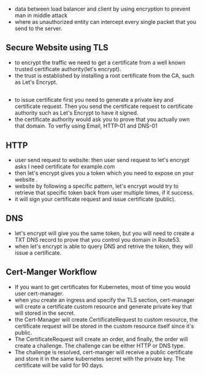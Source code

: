 - data between load balancer and client by using encryption to prevent man in middle attack
- where as unauthorized entity can intercept every single packet that you send to the server.
## Secure Website using TLS
- to encrypt the traffic we need to get a certificate from a well known trusted certificate authority(let's encrypt).
- the trust is established by installing a root certificate from the CA, such as Let's Encrypt. 

## 

- to issue certificate first you need to generate a private key and certificate request. Then you send the certificate request to certificate authority such as Let's Encrypt to have it signed. 
- the certificate authority would ask you to prove that you actually own that domain. To verfiy using Email, HTTP-01 and DNS-01

## HTTP
- user send request to website: then user send request to let's encrypt asks I need certificate for example.com
- then let's encrypt gives you a token which you need to expose on your website .
- website by following a specific pattern, let's encrypt would try to retrieve that specific token back from user multiple times, if it success. 
- it will sign your certificate request and issue certificate (public).

## DNS
- let's encrypt will give you the same token, but you will need to create a TXT DNS record to prove that you control you domain in Route53.
- when let's encrypt is able to query DNS and retrive the token, they will issue a certificate. 

## Cert-Manger Workflow

- If you want to get certificates for Kubernetes, most of time you would user cert-manager.
- when you create an ingress and specify the TLS section, cert-manager will create a certificate custom resource and generate private key that will stored in the secret.
- the Cert-Manager will create CertificateRequest to custom resource, the certificate request will be stored in the custom resource itself since it's public.
- The CertificateRequest will create an order, and finally, the order will create a challenge. The challenge can be either HTTP or DNS type.
- The challenge is resolved, cert-manger will receive a public certificate and store it in the same kubernetes secret with the private key. The certificate will be valid for 90 days. 